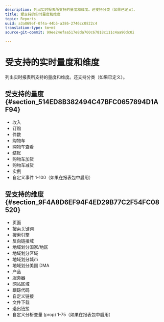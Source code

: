 ```yaml
---
description: 列出实时报表所支持的量度和维度。还支持分类（如果已定义）。
title: 受支持的实时量度和维度
topic: Reports
uuid: a3a869ef-0f4a-44b5-a386-2746cc0822c4
translation-type: tm+mt
source-git-commit: 99ee24efaa517e8da700c67818c111c4aa90dc02

---
```



# 受支持的实时量度和维度

列出实时报表所支持的量度和维度。还支持分类（如果已定义）。

## 受支持的量度 {#section_514ED8B382494C47BFC0657894D1AF94}

* 收入
* 订购
* 件数
* 购物车
* 购物车查看
* 结账
* 购物车加货
* 购物车减货
* 实例
* 自定义事件 1-100（如果在报表包中启用）

## 受支持的维度 {#section_9F4A8D6EF94F4ED29B77C2F54FC08520}

* 页面
* 搜索关键词
* 搜索引擎
* 反向链接域
* 地域划分国家/地区
* 地域划分区域
* 地域划分城市
* 地域划分美国 DMA
* 产品
* 服务器
* 网站区域
* 跟踪代码
* 自定义链接
* 文件下载
* 退出链接
* 自定义分析变量 (prop) 1-75（如果在报表包中启用）

